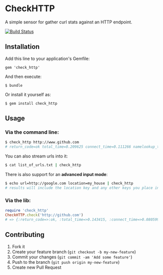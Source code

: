 # CheckHTTP

A simple sensor for gather curl stats against an HTTP endpoint.

[![Build Status](https://secure.travis-ci.org/gorsuch/check_http.png)](http://travis-ci.org/gorsuch/check_http)

## Installation

Add this line to your application's Gemfile:

    gem 'check_http'

And then execute:

    $ bundle

Or install it yourself as:

    $ gem install check_http

## Usage

### Via the command line:

```bash
$ check_http http://www.github.com
# return_code=ok total_time=0.209625 connect_time=0.111266 namelookup_time=0.028197 effective_url=http://www.github.com primary_ip=207.97.227.243 response_code=301 redirect_count=0 url=http://www.github.com
```

You can also stream urls into it:

```bash
$ cat list_of_urls.txt | check_http
```

There is also support for an __advanced input mode__:

```bash
$ echo url=http://google.com location=my_house | check_http
# results will include the location key and any other keys you place in the input stream
```

### Via the lib:

```ruby
require 'check_http'
CheckHTTP.check('http://github.com')
# => {:return_code=>:ok, :total_time=>0.143415, :connect_time=>0.080599, :namelookup_time=>0.023286, :effective_url=>"http://github.com", :primary_ip=>"207.97.227.239", :response_code=>301, :redirect_count=>0, :url=>"http://github.com"}
```

## Contributing

1. Fork it
2. Create your feature branch (`git checkout -b my-new-feature`)
3. Commit your changes (`git commit -am 'Add some feature'`)
4. Push to the branch (`git push origin my-new-feature`)
5. Create new Pull Request
